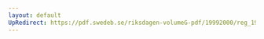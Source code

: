 ```yaml
---
layout: default
UpRedirect: https://pdf.swedeb.se/riksdagen-volumeG-pdf/19992000/reg_19992000/reg_19992000_0270.pdf
---
```

